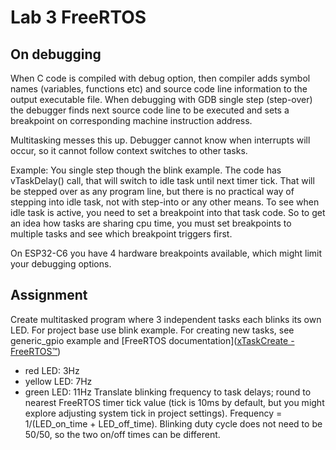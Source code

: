 # Lab 3 FreeRTOS

## On debugging

When C code is compiled with debug option, then compiler adds symbol names (variables, functions etc) and source code line information to the output executable file. When debugging with GDB single step (step-over) the debugger finds next source code line to be executed and sets a breakpoint on corresponding machine instruction address.

Multitasking messes this up. Debugger cannot know when interrupts will occur, so it cannot follow context switches to other tasks.

Example: You single step though the blink example. The code has vTaskDelay() call, that will switch to idle task until next timer tick. That will be stepped over as any program line, but there is no practical way of stepping into idle task, not with step-into or any other means. To see when idle task is active, you need to set a breakpoint into that task code. So to get an idea how tasks are sharing cpu time, you must set breakpoints to multiple tasks and see which breakpoint triggers first.

On ESP32-C6 you have 4 hardware breakpoints available, which might limit your debugging options.

## Assignment

Create multitasked program where 3 independent tasks each blinks its own LED. For project base use blink example. For creating new tasks, see generic_gpio example and [FreeRTOS documentation]([xTaskCreate - FreeRTOS™](https://www.freertos.org/Documentation/02-Kernel/04-API-references/01-Task-creation/01-xTaskCreate))

- red LED: 3Hz
- yellow LED: 7Hz
- green LED: 11Hz
  Translate blinking frequency to task delays; round to nearest FreeRTOS timer tick value (tick is 10ms by default, but you might explore adjusting system tick in project settings). Frequency = 1/(LED_on_time + LED_off_time). Blinking duty cycle does not need to be 50/50, so the two on/off times can be different.
